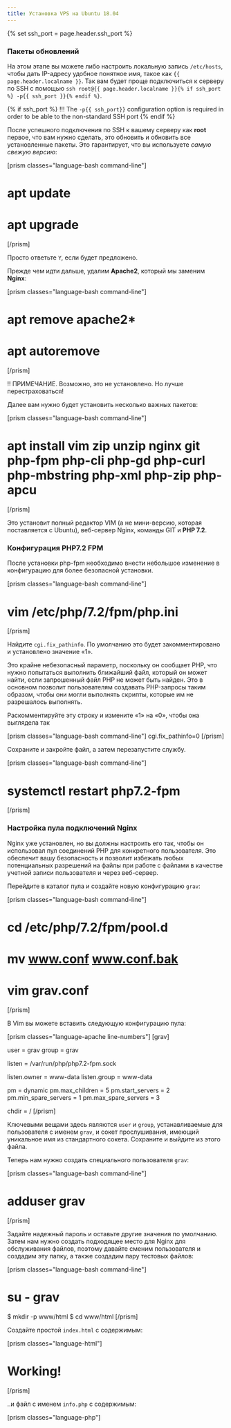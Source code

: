 ```yaml
---
title: Установка VPS на Ubuntu 18.04
---
```

{% set ssh_port = page.header.ssh_port %}

### Пакеты обновлений

На этом этапе вы можете либо настроить локальную запись `/etc/hosts`, чтобы дать IP-адресу удобное понятное имя, такое как `{{ page.header.localname }}`. Так вам будет проще подключиться к серверу по SSH с помощью `ssh root@{{ page.header.localname }}{% if ssh_port %} -p{{ ssh_port }}{% endif %}`.

{% if ssh_port %}
!!! The `-p{{ ssh_port}}` configuration option is required in order to be able to the non-standard SSH port
{% endif %}

После успешного подключения по SSH к вашему серверу как **root** первое, что вам нужно сделать, это обновить и обновить все установленные пакеты. Это гарантирует, что вы используете _самую свежую версию_:

[prism classes="language-bash command-line"]
# apt update
# apt upgrade
[/prism]

Просто ответьте `Y`, если будет предложено.

Прежде чем идти дальше, удалим **Apache2**, который мы заменим **Nginx**:

[prism classes="language-bash command-line"]
# apt remove apache2*
# apt autoremove
[/prism]

!! ПРИМЕЧАНИЕ. Возможно, это не установлено. Но лучше перестраховаться!

Далее вам нужно будет установить несколько важных пакетов:

[prism classes="language-bash command-line"]
# apt install vim zip unzip nginx git php-fpm php-cli php-gd php-curl php-mbstring php-xml php-zip php-apcu
[/prism]

Это установит полный редактор VIM (а не мини-версию, которая поставляется с Ubuntu), веб-сервер Nginx, команды GIT и **PHP 7.2**.

### Конфигурация PHP7.2 FPM
После установки php-fpm необходимо внести небольшое изменение в конфигурацию для более безопасной установки.


[prism classes="language-bash command-line"]
# vim /etc/php/7.2/fpm/php.ini
[/prism]

Найдите `cgi.fix_pathinfo`. По умолчанию это будет закомментировано и установлено значение «1».

Это крайне небезопасный параметр, поскольку он сообщает PHP, что нужно попытаться выполнить ближайший файл, который он может найти, если запрошенный файл PHP не может быть найден. Это в основном позволит пользователям создавать PHP-запросы таким образом, чтобы они могли выполнять скрипты, которые им не разрешалось выполнять.

Раскомментируйте эту строку и измените «1» на «0», чтобы она выглядела так


[prism classes="language-bash command-line"]
cgi.fix_pathinfo=0
[/prism]

Сохраните и закройте файл, а затем перезапустите службу.


[prism classes="language-bash command-line"]
# systemctl restart php7.2-fpm
[/prism]

### Настройка пула подключений Nginx

Nginx уже установлен, но вы должны настроить его так, чтобы он использовал пул соединений PHP для конкретного пользователя. Это обеспечит вашу безопасность и позволит избежать любых потенциальных разрешений на файлы при работе с файлами в качестве учетной записи пользователя и через веб-сервер.

Перейдите в каталог пула и создайте новую конфигурацию `grav`:


[prism classes="language-bash command-line"]
# cd /etc/php/7.2/fpm/pool.d
# mv www.conf www.conf.bak
# vim grav.conf
[/prism]

В Vim вы можете вставить следующую конфигурацию пула:

[prism classes="language-apache line-numbers"]
[grav]

user = grav
group = grav

listen = /var/run/php/php7.2-fpm.sock

listen.owner = www-data
listen.group = www-data

pm = dynamic
pm.max_children = 5
pm.start_servers = 2
pm.min_spare_servers = 1
pm.max_spare_servers = 3

chdir = /
[/prism]

Ключевыми вещами здесь являются `user` и `group`, устанавливаемые для пользователя с именем `grav`, и сокет прослушивания, имеющий уникальное имя из стандартного сокета. Сохраните и выйдите из этого файла.

Теперь нам нужно создать специального пользователя `grav`:

[prism classes="language-bash command-line"]
# adduser grav
[/prism]

Задайте надежный пароль и оставьте другие значения по умолчанию. Затем нам нужно создать подходящее место для Nginx для обслуживания файлов, поэтому давайте сменим пользователя и создадим эту папку, а также создадим пару тестовых файлов:

[prism classes="language-bash command-line"]
# su - grav
$ mkdir -p www/html
$ cd www/html
[/prism]

Создайте простой `index.html` с содержимым:

[prism classes="language-html"]
 <h1>Working!</h1>
[/prism]

..и файл с именем `info.php` с содержимым:

[prism classes="language-php"]
<?php phpinfo();
[/prism]

Теперь мы можем выйти из этого пользователя и вернуться к root, чтобы настроить конфигурацию сервера Nginx:

[prism classes="language-bash command-line"]
$ exit
# cd /etc/nginx/sites-available/
# vim grav
[/prism]

Затем просто вставьте эту конфигурацию:

[prism classes="language-nginx line-numbers"]
server {
    #listen 80;
    index index.html index.php;

    ## Begin - Server Info
    root /home/grav/www/html;
    server_name localhost;
    ## End - Server Info

    ## Begin - Index
    # for subfolders, simply adjust:
    # `location /subfolder {`
    # and the rewrite to use `/subfolder/index.php`
    location / {
        try_files $uri $uri/ /index.php?$query_string;
    }
    ## End - Index

    ## Begin - Security
    # deny all direct access for these folders
    location ~* /(\.git|cache|bin|logs|backup|tests)/.*$ { return 403; }
    # deny running scripts inside core system folders
    location ~* /(system|vendor)/.*\.(txt|xml|md|html|yaml|yml|php|pl|py|cgi|twig|sh|bat)$ { return 403; }
    # deny running scripts inside user folder
    location ~* /user/.*\.(txt|md|yaml|yml|php|pl|py|cgi|twig|sh|bat)$ { return 403; }
    # deny access to specific files in the root folder
    location ~ /(LICENSE\.txt|composer\.lock|composer\.json|nginx\.conf|web\.config|htaccess\.txt|\.htaccess) { return 403; }
    ## End - Security

    ## Begin - PHP
    location ~ \.php$ {
        # Choose either a socket or TCP/IP address
        fastcgi_pass unix:/var/run/php/php7.2-fpm.sock;
        # fastcgi_pass unix:/var/run/php5-fpm.sock; #legacy
        # fastcgi_pass 127.0.0.1:9000;

        fastcgi_split_path_info ^(.+\.php)(/.+)$;
        fastcgi_index index.php;
        include fastcgi_params;
        fastcgi_param SCRIPT_FILENAME $document_root/$fastcgi_script_name;
    }
    ## End - PHP
}
[/prism]

Это стандартный файл `nginx.conf`, который поставляется с Grav с двумя изменениями. 1) `root` был адаптирован к нашему пользователю/папке, которую мы только что создали, а опция fastcgi_pass была установлена ​​на сокет, который мы определили в нашем пуле `grav`. Теперь нам просто нужно правильно связать этот файл, чтобы он **был включен**:

[prism classes="language-bash command-line"]
# cd ../sites-enabled
# ln -s ../sites-available/grav
# rm default
[/prism]

Вы можете проверить конфигурацию с помощью команды `nginx -t`. Он должен вернуть следующее.

[prism classes="language-bash command-line"]
nginx: the configuration file /etc/nginx/nginx.conf syntax is ok
nginx: configuration file /etc/nginx/nginx.conf test is successful
[/prism]

Теперь все, что нам нужно сделать, это перезапустить Nginx и процесс php7-fpm и протестировать, чтобы убедиться, что мы правильно настроили Nginx и пул соединений PHP:

[prism classes="language-bash command-line"]
# systemctl restart nginx
# systemctl restart php7.2-fpm
[/prism]

Теперь укажите в браузере свой сервер: `http://{{page.header.localname}}`, и вы должны увидеть текст: **Working!**

Вы также можете проверить, что PHP установлен и правильно работает, указав в браузере: `http://{{page.header.localname}}/info.php`. Вы должны увидеть стандартную информационную страницу PHP с перечисленными APCu, Opcache и т. д.

### Установка Grav

Это легкая часть! Сначала нам нужно вернуться к пользователю Grav, поэтому либо SSH как `grav@{{page.header.localname}}`, либо `su - grav` от имени пользователя root. затем выполните следующие действия:

[prism classes="language-bash command-line"]
$ cd ~/www
$ wget -O grav.zip https://getgrav.org/download/core/grav/latest
$ unzip grav.zip
$ rm -Rf html
$ mv grav html
[/prism]

Теперь, когда все готово, вы можете подтвердить установку Grav, указав в браузере ссылку `http://{{page.header.localname}}`, и вы должны увидеть страницу **Grav is Running!**.

Поскольку вы тщательно следовали этим инструкциям, вы также сможете использовать [Grav CLI](../../advanced/grav-cli) и [Grav GPM](../../advanced/grav-gpm ) такие команды, как:

[prism classes="language-bash command-line"]
$ cd ~/www/html
$ bin/grav clear

Clearing cache

Cleared:  cache/twig/*
Cleared:  cache/compiled/*

Touched: /home/grav/www/html/user/config/system.yaml
[/prism]

и команды GPM:

[prism classes="language-bash command-line"]
$ bin/gpm index
[/prism]
